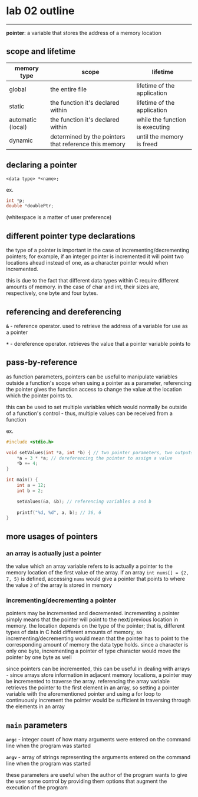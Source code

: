 # lab 02 outline

---

**pointer**: a variable that stores the address of a memory location

## scope and lifetime

| memory type | scope | lifetime |
| --- | --- | --- |
| global | the entire file | lifetime of the application |
| static | the function it's declared within | lifetime of the application |
| automatic (local) | the function it's declared within | while the function is executing |
| dynamic | determined by the pointers that reference this memory | until the memory is freed |

## declaring a pointer

`<data type> *<name>;`

ex. 
```c
int *p;
double *doublePtr;
```
(whitespace is a matter of user preference)

## different pointer type declarations

the type of a pointer is important in the case of incrementing/decrementing pointers;
for example, if an integer pointer is incremented it will point two locations ahead
instead of one, as a character pointer would when incremented.

this is due to the fact that different data types within C require different
amounts of memory. in the case of char and int, their sizes are, respectively,
one byte and four bytes.

## referencing and dereferencing

**`&`** - reference operator. used to retrieve the address of a variable for use as a pointer

**`*`** - dereference operator. retrieves the value that a pointer variable points to

## pass-by-reference

as function parameters, pointers can be useful to manipulate variables outside a function's scope
when using a pointer as a parameter, referencing the pointer gives the function access to
change the value at the location which the pointer points to.

this can be used to set multiple variables which would normally be outside of a function's control -
thus, multiple values can be received from a function

ex.
```c
#include <stdio.h>

void setValues(int *a, int *b) { // two pointer parameters, two outputs
    *a = 3 * *a; // dereferencing the pointer to assign a value
    *b += 4;
}

int main() {
    int a = 12;
    int b = 2;

    setValues(&a, &b); // referencing variables a and b
    
    printf("%d, %d", a, b); // 36, 6
}
```

## more usages of pointers

### an array is actually just a pointer

the value which an array variable refers to is actually a pointer to the memory location
of the first value of the array. if an array `int nums[] = {2, 7, 5}` is defined, accessing `nums`
would give a pointer that points to where the value `2` of the array is stored in memory

### incrementing/decrementing a pointer

pointers may be incremented and decremented. incrementing a pointer simply means that the pointer
will point to the next/previous location in memory. the location depends on the type of the pointer;
that is, different types of data in C hold different amounts of memory, so incrementing/decrementing
would mean that the pointer has to point to the corresponding amount of memory the data type holds.
since a character is only one byte, incrementing a pointer of type character would move the pointer
by one byte as well

since pointers can be incremented, this can be useful in dealing with arrays - since arrays store
information in adjacent memory locations, a pointer may be incremented to traverse the array.
referencing the array variable retrieves the pointer to the first element in an array, so setting
a pointer variable with the aforementioned pointer and using a for loop to continuously increment
the pointer would be sufficient in traversing through the elements in an array

## `main` parameters

**`argc`** - integer count of how many arguments were entered on the command line when
the program was started

**`argv`** - array of strings representing the arguments entered on the command line
when the program was started

these parameters are useful when the author of the program wants to give the user
some control by providing them options that augment the execution of the program
